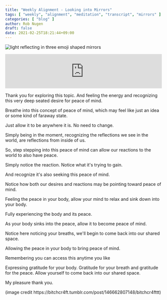 ```yaml
---
title: "Weekly Alignment - Looking into Mirrors"
tags: [ "weekly", "alignment", "meditation", "transcript", "mirrors" ]
categories: [ "blog" ]
author: Rob Nugen
draft: false
date: 2021-02-25T18:21:44+09:00
---
```


<img
src="//b.robnugen.com/blog/2021/looking_into_mirrors.jpeg"
alt="light reflecting in three emoji shaped mirrors"
class="title" />

<iframe src="https://embed.acast.com/602c50cafe761d632dbe7e54/60376d931f9439579037f06d?cover=true&ga=false" frameBorder="0" allow="autoplay" width="100%" height="110"></iframe>

Thank you for exploring this topic. And feeling the energy and
recognizing this very deep seated desire for peace of mind.

Breathe into this concept of peace of mind, which may feel like just
an idea or some kind of faraway state.

Just allow it to be anywhere it is.  No need to change.

Simply being in the moment, recognizing the reflections we see in the
world, are reflections from inside of us.

So, step stepping into this peace of mind can allow our reactions to
the world to also have peace.

Simply notice the reaction.  Notice what it's trying to gain.

And recognize it's also seeking this peace of mind.

Notice how both our desires and reactions may be pointing toward peace
of mind.

Feeling the peace in your body, allow your mind to relax and sink down
into your body.

Fully experiencing the body and its peace.

As your body sinks into the peace, allow it to become peace of mind.

Notice here noticing your breaths, we'll begin to come back into our
shared space.

Allowing the peace in your body to bring peace of mind.

Remembering you can access this anytime you like

Expressing gratitude for your body. Gratitude for your breath and
gratitude for the peace. Allow yourself to come back into our shared
space.

My pleasure thank you.

<div class="note">(image credit https://bitchcr4ft.tumblr.com/post/146662807148/bitchcr4fttt)</div>
